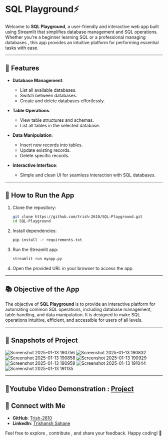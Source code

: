 # **SQL Playground⚡**  

Welcome to **SQL Playground**, a user-friendly and interactive web app built using Streamlit that simplifies database management and SQL operations. Whether you're a beginner learning SQL or a professional managing databases , this app provides an intuitive platform for performing essential tasks with ease.  

---

## **🚀 Features**  
- **Database Management**:  
  - List all available databases.  
  - Switch between databases.  
  - Create and delete databases effortlessly.  

- **Table Operations**:  
  - View table structures and schemas.  
  - List all tables in the selected database.  

- **Data Manipulation**:  
  - Insert new records into tables.  
  - Update existing records.  
  - Delete specific records.  

- **Interactive Interface**:  
  - Simple and clean UI for seamless interaction with SQL databases.  

---

## **🔧 How to Run the App**  
1. Clone the repository:  
   ```bash
   git clone https://github.com/trish-2610/SQL-Playground.git
   cd SQL-Playground
   ```

2. Install dependencies:  
   ```bash
   pip install -r requirements.txt
   ```

3. Run the Streamlit app:  
   ```bash
   streamlit run myapp.py
   ```

4. Open the provided URL in your browser to access the app.  

---

## **📚 Objective of the App**  
The objective of **SQL Playground** is to provide an interactive platform for automating common SQL operations, including database management, table handling, and data manipulation. It is designed to make SQL operations intuitive, efficient, and accessible for users of all levels.  

---

## **🎨 Snapshots of Project** 
![Screenshot 2025-01-13 190756](https://github.com/user-attachments/assets/6914e432-e0c3-4049-929c-bd428ba47e9b)
![Screenshot 2025-01-13 190832](https://github.com/user-attachments/assets/e6192675-896c-45b4-b601-3b46f1840cba)
![Screenshot 2025-01-13 190858](https://github.com/user-attachments/assets/5860e54e-18c5-49bf-a746-c0099eb021a5)
![Screenshot 2025-01-13 190929](https://github.com/user-attachments/assets/5f19211d-38cb-4cf6-a91e-02823908607d)
![Screenshot 2025-01-13 190959](https://github.com/user-attachments/assets/745b6356-5070-4835-b478-c90176684e03)
![Screenshot 2025-01-13 191044](https://github.com/user-attachments/assets/e1d2811f-8823-4f36-b448-8d614225887d)
![Screenshot 2025-01-13 191135](https://github.com/user-attachments/assets/668650ad-0918-4711-8ac7-1f3e6122d4a3)





---
## 🎥Youtube Video Demonstration : [Project](https://youtu.be/Ux_KSWF92Rg?si=rF-uZ0CzM3Ut9IKd)

## **🙌 Connect with Me**  
- **GitHub**: [Trish-2610](https://github.com/trish-2610)  
- **LinkedIn**: [Trishansh Sahane](https://www.linkedin.com/in/trishansh-sahane2610)  

Feel free to explore , contribute , and share your feedback. Happy coding! 🎉  
